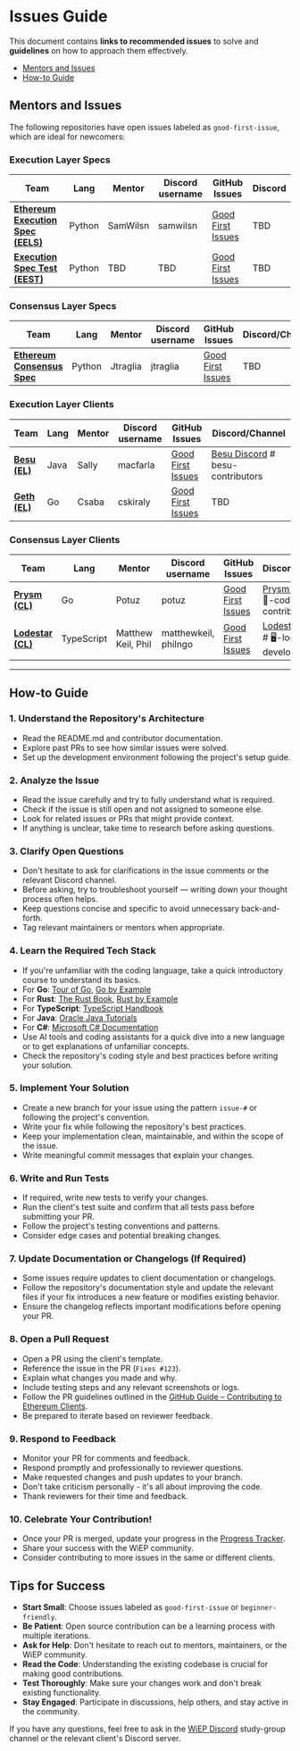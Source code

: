 # Issues Guide

This document contains **links to recommended issues** to solve and **guidelines** on how to approach them effectively.  

- [Mentors and Issues](#mentors-and-issues)  
- [How-to Guide](#how-to-guide)  

## Mentors and Issues  

The following repositories have open issues labeled as `good-first-issue`, which are ideal for newcomers:  

### Execution Layer Specs

| Team | Lang | Mentor | Discord username | GitHub Issues | Discord |
|------|------|--------|-----------|--------------|---------|
| [**Ethereum Execution Spec (EELS)**](https://github.com/ethereum/execution-specs) | Python | SamWilsn |  samwilsn | [Good First Issues](https://github.com/ethereum/execution-specs/issues?q=state%3Aopen%20label%3AE-easy) | TBD |
| [**Execution Spec Test (EEST)**](https://github.com/ethereum/execution-spec-tests) | Python | TBD | TBD | [Good First Issues](https://github.com/ethereum/execution-spec-tests/issues) | TBD |

### Consensus Layer Specs

| Team                    | Lang   | Mentor | Discord username | GitHub Issues       | Discord/Channel |
|-------------------------|--------|--------|------------------|---------------------|---------|
| [**Ethereum Consensus Spec**](https://github.com/ethereum/consensus-specs) | Python | Jtraglia    | jtraglia              | [Good First Issues](https://github.com/ethereum/consensus-specs/issues)   | TBD     |


### Execution Layer Clients

| Team | Lang | Mentor | Discord username | GitHub Issues | Discord/Channel |
|------|------|--------|-----------|--------------|---------|
| [**Besu (EL)**](https://github.com/hyperledger/besu) | Java | Sally | macfarla | [Good First Issues](https://github.com/hyperledger/besu/labels/good%20first%20issue) | [Besu Discord](https://discord.gg/hyperledger) # besu-contributors|
| [**Geth (EL)**](https://github.com/ethereum/go-ethereum) | Go | Csaba | cskiraly | [Good First Issues](https://github.com/ethereum/go-ethereum/issues?q=is%3Aissue%20state%3Aopen) | TBD |

### Consensus Layer Clients

| Team | Lang | Mentor | Discord username | GitHub Issues | Discord/Channel |
|------|------|--------|-----------|--------------|---------|
| [**Prysm (CL)**](https://github.com/prysmaticlabs/prysm) | Go | Potuz | potuz | [Good First Issues](https://github.com/OffchainLabs/prysm/issues) | [Prysm Discord](https://discord.gg/prysm) # 🤝-code-contributions|
| [**Lodestar (CL)**](https://github.com/ChainSafe/lodestar) | TypeScript | Matthew Keil, Phil | matthewkeil, philngo | [Good First Issues](https://github.com/ChainSafe/lodestar/labels/good%20first%20issue) | [Lodestar Discord](https://discord.com/invite/xSAwrnCWcg)  # 🖥-lodestar-developer|

---

## How-to Guide  

### **1. Understand the Repository's Architecture**  

- Read the README.md and contributor documentation.  
- Explore past PRs to see how similar issues were solved.  
- Set up the development environment following the project's setup guide.

### **2. Analyze the Issue**

- Read the issue carefully and try to fully understand what is required.  
- Check if the issue is still open and not assigned to someone else.
- Look for related issues or PRs that might provide context.
- If anything is unclear, take time to research before asking questions.  

### **3. Clarify Open Questions**

- Don't hesitate to ask for clarifications in the issue comments or the relevant Discord channel.  
- Before asking, try to troubleshoot yourself — writing down your thought process often helps.  
- Keep questions concise and specific to avoid unnecessary back-and-forth.
- Tag relevant maintainers or mentors when appropriate.

### **4. Learn the Required Tech Stack**

- If you're unfamiliar with the coding language, take a quick introductory course to understand its basics.
- For **Go**: [Tour of Go](https://tour.golang.org/), [Go by Example](https://gobyexample.com/)
- For **Rust**: [The Rust Book](https://doc.rust-lang.org/book/), [Rust by Example](https://doc.rust-lang.org/rust-by-example/)
- For **TypeScript**: [TypeScript Handbook](https://www.typescriptlang.org/docs/)
- For **Java**: [Oracle Java Tutorials](https://docs.oracle.com/javase/tutorial/)
- For **C#**: [Microsoft C# Documentation](https://docs.microsoft.com/en-us/dotnet/csharp/)
- Use AI tools and coding assistants for a quick dive into a new language or to get explanations of unfamiliar concepts.
- Check the repository's coding style and best practices before writing your solution.

### **5. Implement Your Solution**

- Create a new branch for your issue using the pattern `issue-#` or following the project's convention.
- Write your fix while following the repository's best practices.  
- Keep your implementation clean, maintainable, and within the scope of the issue.
- Write meaningful commit messages that explain your changes.

### **6. Write and Run Tests**

- If required, write new tests to verify your changes.  
- Run the client's test suite and confirm that all tests pass before submitting your PR.
- Follow the project's testing conventions and patterns.
- Consider edge cases and potential breaking changes.

### **7. Update Documentation or Changelogs (If Required)**

- Some issues require updates to client documentation or changelogs.  
- Follow the repository's documentation style and update the relevant files if your fix introduces a new feature or modifies existing behavior.  
- Ensure the changelog reflects important modifications before opening your PR.  

### **8. Open a Pull Request**

- Open a PR using the client's template.
- Reference the issue in the PR (`Fixes #123`).
- Explain what changes you made and why.
- Include testing steps and any relevant screenshots or logs.
- Follow the PR guidelines outlined in the [GitHub Guide – Contributing to Ethereum Clients](./3-github-guide.md#contributing-to-ethereum-clients).
- Be prepared to iterate based on reviewer feedback.

### **9. Respond to Feedback**

- Monitor your PR for comments and feedback.
- Respond promptly and professionally to reviewer questions.
- Make requested changes and push updates to your branch.
- Don't take criticism personally - it's all about improving the code.
- Thank reviewers for their time and feedback.

### **10. Celebrate Your Contribution!**

- Once your PR is merged, update your progress in the [Progress Tracker](./2-progress-tracker.md).
- Share your success with the WiEP community.
- Consider contributing to more issues in the same or different clients.

## Tips for Success

- **Start Small**: Choose issues labeled as `good-first-issue` or `beginner-friendly`.
- **Be Patient**: Open source contribution can be a learning process with multiple iterations.
- **Ask for Help**: Don't hesitate to reach out to mentors, maintainers, or the WiEP community.
- **Read the Code**: Understanding the existing codebase is crucial for making good contributions.
- **Test Thoroughly**: Make sure your changes work and don't break existing functionality.
- **Stay Engaged**: Participate in discussions, help others, and stay active in the community.

If you have any questions, feel free to ask in the [WiEP Discord](https://discord.com/invite/JvEVfKBY6W) study-group channel or the relevant client's Discord server.
